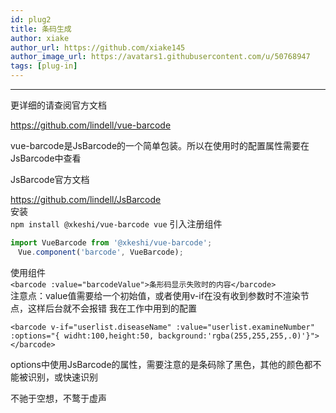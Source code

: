 ```yaml
---
id: plug2
title: 条码生成
author: xiake
author_url: https://github.com/xiake145
author_image_url: https://avatars1.githubusercontent.com/u/50768947
tags: [plug-in]
---
```


<!--truncate-->
---------------
更详细的请查阅官方文档

https://github.com/lindell/vue-barcode

vue-barcode是JsBarcode的一个简单包装。所以在使用时的配置属性需要在JsBarcode中查看

JsBarcode官方文档

https://github.com/lindell/JsBarcode  
安装  
`npm install @xkeshi/vue-barcode vue`
引入注册组件  
```js
import VueBarcode from '@xkeshi/vue-barcode';
　Vue.component('barcode', VueBarcode);
```
使用组件  
`<barcode :value="barcodeValue">条形码显示失败时的内容</barcode>`  
注意点：value值需要给一个初始值，或者使用v-if在没有收到参数时不渲染节点，这样后台就不会报错
我在工作中用到的配置
```
<barcode v-if="userlist.diseaseName" :value="userlist.examineNumber" :options="{ widht:100,height:50, background:'rgba(255,255,255,.0)'}"></barcode>
```
options中使用JsBarcode的属性，需要注意的是条码除了黑色，其他的颜色都不能被识别，或快速识别  

不驰于空想，不鹜于虚声

